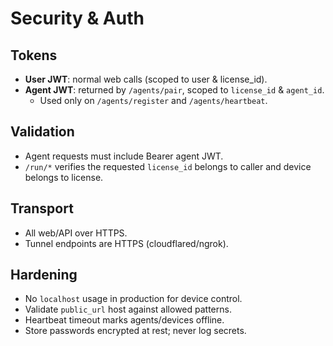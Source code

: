 # Security & Auth

## Tokens
- **User JWT**: normal web calls (scoped to user & license_id).
- **Agent JWT**: returned by `/agents/pair`, scoped to `license_id` & `agent_id`.
  - Used only on `/agents/register` and `/agents/heartbeat`.

## Validation
- Agent requests must include Bearer agent JWT.
- `/run/*` verifies the requested `license_id` belongs to caller and device belongs to license.

## Transport
- All web/API over HTTPS.
- Tunnel endpoints are HTTPS (cloudflared/ngrok).

## Hardening
- No `localhost` usage in production for device control.
- Validate `public_url` host against allowed patterns.
- Heartbeat timeout marks agents/devices offline.
- Store passwords encrypted at rest; never log secrets.
